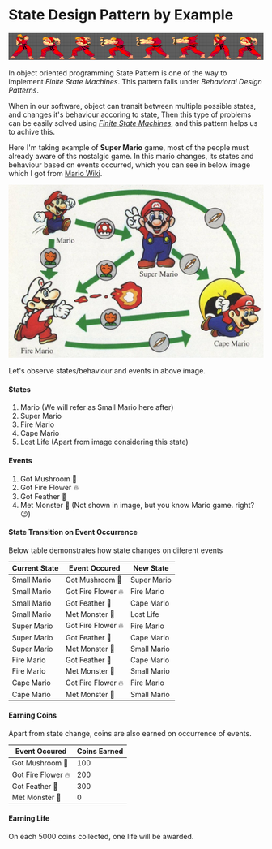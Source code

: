 ﻿# State Design Pattern by Example

![State Design Pattern - Game Character States](assets/header.png)

In object oriented programming State Pattern is one of the way to implement *Finite State Machines*. This pattern falls under *Behavioral Design Patterns*.

When in our software, object can transit between multiple possible states, and changes it's behaviour accoring to state, Then this type of problems can be easily solved using *[Finite State Machines](https://en.wikipedia.org/wiki/Finite-state_machine)*, and this pattern helps us to achive  this.

Here I'm taking example of **Super Mario** game, most of the people must already aware of ths nostalgic game. In this mario changes, its states and behaviour based on events occurred, which you can see in below image which I got from [Mario Wiki](https://www.mariowiki.com/Super_Mario_World).

![Super Mario States](assets/mario-finite-state-machine.jpg)

Let's observe states/behaviour and events in above image.

#### States
1. Mario (We will refer as Small Mario here after)
2. Super Mario
3. Fire Mario
4. Cape Mario
5. Lost Life (Apart from image considering this state)

#### Events
1. Got Mushroom 🍄
2. Got Fire Flower 🔥
3. Got Feather 🍃
4. Met Monster 👹 (Not shown in image, but you know Mario game. right?😉)

#### State Transition on Event Occurrence
Below table demonstrates how state changes on diferent events

Current State | Event Occured | New State
---|---|---
Small Mario | Got Mushroom 🍄 | Super Mario
Small Mario | Got Fire Flower 🔥 | Fire Mario
Small Mario | Got Feather 🍃 | Cape Mario
Small Mario | Met Monster 👹 | Lost Life
Super Mario | Got Fire Flower 🔥 | Fire Mario
Super Mario | Got Feather 🍃 | Cape Mario
Super Mario | Met Monster 👹 | Small Mario
Fire Mario | Got Feather 🍃 | Cape Mario
Fire Mario | Met Monster 👹 | Small Mario
Cape Mario | Got Fire Flower 🔥 | Fire Mario
Cape Mario | Met Monster 👹 | Small Mario

#### Earning Coins
Apart from state change, coins are also earned on occurrence of events.

Event Occured | Coins Earned
---|---
Got Mushroom 🍄 | 100
Got Fire Flower 🔥 | 200
Got Feather 🍃 | 300
Met Monster 👹 | 0

#### Earning Life

On each 5000 coins collected, one life will be awarded.